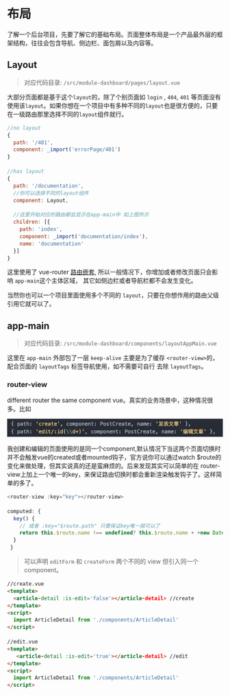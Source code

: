 # 布局

了解一个后台项目，先要了解它的基础布局。页面整体布局是一个产品最外层的框架结构，往往会包含导航、侧边栏、面包屑以及内容等。

## Layout

> 对应代码目录: `/src/module-dashboard/pages/layout.vue`

大部分页面都是基于这个`layout`的，除了个别页面如 `login` , `404`, `401` 等页面没有使用该`layout`。如果你想在一个项目中有多种不同的`layout`也是很方便的，只要在一级路由那里选择不同的`layout`组件就行。

```js
//no layout
{
  path: '/401',
  component: _import('errorPage/401')
}

//has layout
{
  path: '/documentation',
  //你可以选择不同的layout组件
  component: Layout,

  //这里开始对应的路由都会显示在app-main中 如上图所示
  children: [{
    path: 'index',
    component: _import('documentation/index'),
    name: 'documentation'
  }]
}
```

这里使用了 vue-router [路由嵌套](https://router.vuejs.org/zh-cn/essentials/nested-routes.html), 所以一般情况下，你增加或者修改页面只会影响 `app-main`这个主体区域， 其它如侧边栏或者导航栏都不会发生变化。

当然你也可以一个项目里面使用多个不同的 `layout`，只要在你想作用的路由父级引用它就可以了。

## app-main

> 对应代码目录: `/src/module-dashboard/components/layoutAppMain.vue`

这里在 `app-main` 外部包了一层 `keep-alive` 主要是为了缓存 `<router-view>`的，配合页面的 `layoutTags` 标签导航使用，如不需要可自行 去除 `layoutTags`。

### router-view

different router the same component vue。真实的业务场景中，这种情况很多。比如

![](img/different-router.jpeg)

我创建和编辑的页面使用的是同一个component,默认情况下当这两个页面切换时并不会触发vue的created或者mounted钩子，官方说你可以通过watch $route的变化来做处理，但其实说真的还是蛮麻烦的。后来发现其实可以简单的在 router-view上加上一个唯一的key，来保证路由切换时都会重新渲染触发钩子了。这样简单的多了。

```js
<router-view :key="key"></router-view>

computed: {
  key() {
    // 或者 :key="$route.path" 只要保证key唯一就可以了
    return this.$route.name !== undefined? this.$route.name + +new Date(): this.$route + +new Date()
  }
 }
```

> 可以声明 `editForm` 和 `createForm` 两个不同的 view 但引入同一个component。

```html
//create.vue
<template>
  <article-detail :is-edit='false'></article-detail> //create
</template>
<script>
  import ArticleDetail from './components/ArticleDetail'
</script>

//edit.vue
<template>
   <article-detail :is-edit='true'></article-detail> //edit
</template>
<script>
  import ArticleDetail from './components/ArticleDetail'
</script>
```
